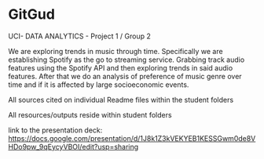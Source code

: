 # GitGud
UCI- DATA ANALYTICS - Project 1 / Group 2

We are exploring trends in music through time. 
Specifically we are establishing Spotify as the go to streaming service. 
Grabbing track audio features using the Spotify API and then exploring trends in said audio features. 
After that we do an analysis of preference of music genre over time and if it is affected by large socioeconomic events. 

All sources cited on individual Readme files within the student folders

All resources/outputs reside within student folders

link to the presentation deck: https://docs.google.com/presentation/d/1J8k1Z3kVEKYEB1KESSGwm0de8VHDo9pw_9qEycyVBOI/edit?usp=sharing
